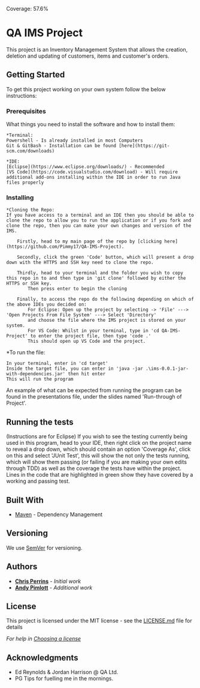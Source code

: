 Coverage: 57.6%
# QA IMS Project
This project is an Inventory Management System that allows the creation, deletion and updating of customers, items and customer's orders.

## Getting Started

To get this project working on your own system follow the below instructions:

### Prerequisites

What things you need to install the software and how to install them:

```
*Terminal:
Powershell - Is already installed in most Computers
Git & GitBash - Installation can be found [here](https://git-scm.com/downloads)

*IDE:
[Eclipse](https://www.eclipse.org/downloads/) - Recommended
[VS Code](https://code.visualstudio.com/download) - Will require additional add-ons installing within the IDE in order to run Java files properly

```

### Installing

```
*Cloning the Repo:
If you have access to a terminal and an IDE then you should be able to clone the repo to allow you to run the application or if you fork and clone the repo, then you can make your own changes and version of the IMS.

    Firstly, head to my main page of the repo by [clicking here](https://github.com/Pimmy17/QA-IMS-Project).
    
    Secondly, click the green 'Code' button, which will present a drop down with the HTTPS and SSH key need to clone the repo.
    
    Thirdly, head to your terminal and the folder you wish to copy this repo in to and then type in 'git clone' followed by either the HTTPS or SSH key.
        Then press enter to begin the cloning
    
    Finally, to access the repo do the following depending on which of the above IDEs you decided on:
        For Eclipse: Open up the project by selecting -> 'File' ---> 'Open Projects From File System' ---> Select 'Directory' 
        and choose the file where the IMS project is stored on your system.
        For VS Code: Whilst in your terminal, type in 'cd QA-IMS-Project' to enter the project file, then type 'code .'
        This should open up VS Code and the project.
```

*To run the file:

```
In your terminal, enter in 'cd target'
Inside the target file, you can enter in 'java -jar .\ims-0.0.1-jar-with-dependencies.jar' then hit enter
This will run the program
```

An example of what can be expected from running the program can be found in the presentations file, under the slides named 'Run-through of Project'.

## Running the tests

(Instructions are for Eclipse)
If you wish to see the testing currently being used in this program, head to your IDE, then right click on the project name to reveal a drop down, 
which should contain an option 'Coverage As', click on this and select 'JUnit Test', this will show the not only the tests running, which will show
them passing (or failing if you are making your own edits through TDD) as well as the coverage the tests have within the project. Lines in the code
that are highlighted in green show they have covered by a working and passing test.

## Built With

* [Maven](https://maven.apache.org/) - Dependency Management

## Versioning

We use [SemVer](http://semver.org/) for versioning.

## Authors

* **[Chris Perrins](https://github.com/christophperrins)** - *Initial work*
* **[Andy Pimlott](https://github.com/Pimmy17)** - *Additional work*

## License

This project is licensed under the MIT license - see the [LICENSE.md](LICENSE.md) file for details 

*For help in [Choosing a license](https://choosealicense.com/)*

## Acknowledgments

* Ed Reynolds & Jordan Harrison @ QA Ltd.
* PG Tips for fuelling me in the mornings.
